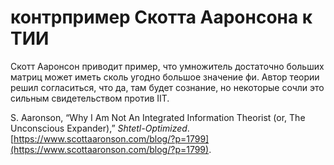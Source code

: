 # контрпример Скотта Ааронсона к ТИИ
Скотт Ааронсон приводит пример, что умножитель достаточно больших матриц может иметь сколь угодно большое значение фи. Автор теории решил согласиться, что да, там будет сознание, но некоторые сочли это сильным свидетельством против IIT.

S. Aaronson, “Why I Am Not An Integrated Information Theorist (or, The Unconscious Expander),” _Shtetl-Optimized_. [https://www.scottaaronson.com/blog/?p=1799](https://www.scottaaronson.com/blog/?p=1799).